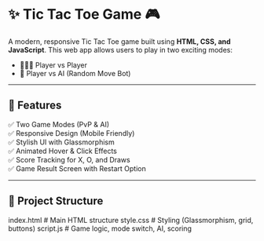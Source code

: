 # ✨ Tic Tac Toe Game 🎮

A modern, responsive Tic Tac Toe game built using **HTML, CSS, and JavaScript**. This web app allows users to play in two exciting modes:  
- 🧑‍🤝‍🧑 Player vs Player  
- 🤖 Player vs AI (Random Move Bot)

---

## 🌟 Features

✅ Two Game Modes (PvP & AI)  
✅ Responsive Design (Mobile Friendly)  
✅ Stylish UI with Glassmorphism  
✅ Animated Hover & Click Effects  
✅ Score Tracking for X, O, and Draws  
✅ Game Result Screen with Restart Option  

---

## 📂 Project Structure

index.html # Main HTML structure
style.css # Styling (Glassmorphism, grid, buttons)
script.js # Game logic, mode switch, AI, scoring


